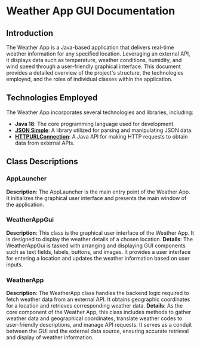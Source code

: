 # Weather App GUI Documentation

## Introduction

The Weather App is a Java-based application that delivers real-time weather information for any specified location. Leveraging an external API, it displays data such as temperature, weather conditions, humidity, and wind speed through a user-friendly graphical interface. This document provides a detailed overview of the project's structure, the technologies employed, and the roles of individual classes within the application.

## Technologies Employed

The Weather App incorporates several technologies and libraries, including:
- **Java 18**: The core programming language used for development.
- **[JSON Simple](https://code.google.com/archive/p/json-simple/downloads)**: A library utilized for parsing and manipulating JSON data.
- **[HTTPURLConnection](https://docs.oracle.com/en/java/javase/11/docs/api/java.net/java/net/HttpURLConnection.html)**: A Java API for making HTTP requests to obtain data from external APIs.

## Class Descriptions

### AppLauncher
**Description**: The AppLauncher is the main entry point of the Weather App. It initializes the graphical user interface and presents the main window of the application.

### WeatherAppGui
**Description**: This class is the graphical user interface of the Weather App. It is designed to display the weather details of a chosen location.
**Details**: The WeatherAppGui is tasked with arranging and displaying GUI components such as text fields, labels, buttons, and images. It provides a user interface for entering a location and updates the weather information based on user inputs.

### WeatherApp
**Description**: The WeatherApp class handles the backend logic required to fetch weather data from an external API. It obtains geographic coordinates for a location and retrieves corresponding weather data.
**Details**: As the core component of the Weather App, this class includes methods to gather weather data and geographical coordinates, translate weather codes to user-friendly descriptions, and manage API requests. It serves as a conduit between the GUI and the external data source, ensuring accurate retrieval and display of weather information.
